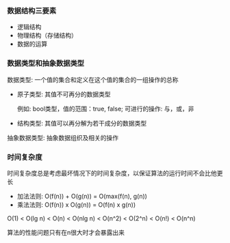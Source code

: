 

### 数据结构三要素

- 逻辑结构
- 物理结构（存储结构）
- 数据的运算

### 数据类型和抽象数据类型

数据类型: 一个值的集合和定义在这个值的集合的一组操作的总称

- 原子类型: 其值不可再分的数据类型

	例如: bool类型，值的范围：true, false; 可进行的操作: 与，或，非

- 结构类型: 其值可以再分解为若干成分的数据类型

抽象数据类型: 抽象数据组织及相关的操作


### 时间复杂度

时间复杂度总是考虑最坏情况下的时间复杂度，以保证算法的运行时间不会比他更长

- 加法法则: O(f(n)) + O(g(n)) = O(max(f(n), g(n))
- 乘法法则: O(f(n)) x O(g(n)) = O(f(n) x g(n))

O(1) < O(lg n) < O(n) < O(nlg n) < O(n^2) < O(2^n) < O(n!) < O(n^n)

算法的性能问题只有在n很大时才会暴露出来